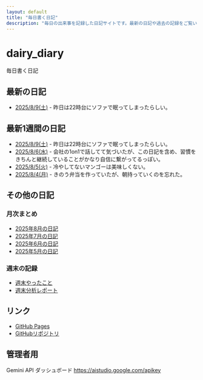 ```yaml
---
layout: default
title: "毎日書く日記"
description: "毎日の出来事を記録した日記サイトです。最新の日記や過去の記録をご覧いただけます。"
---
```


# dairy_diary

毎日書く日記

## 最新の日記

- [2025/8/9(土)](diary/2025/08/20250809.md) - 昨日は22時台にソファで眠ってしまったらしい。

## 最新1週間の日記

- [2025/8/9(土)](diary/2025/08/20250809.md) - 昨日は22時台にソファで眠ってしまったらしい。
- [2025/8/6(水)](diary/2025/08/20250806.md) - 会社の1on1で話してて気づいたが、この日記を含め、習慣をきちんと継続していることがかなり自信に繋がってるっぽい。
- [2025/8/5(火)](diary/2025/08/20250805.md) - 冷やしてないマンゴーは美味しくない。
- [2025/8/4(月)](diary/2025/08/20250804.md) - きのう弁当を作っていたが、朝持っていくのを忘れた。

## その他の日記

### 月次まとめ

- [2025年8月の日記](diary/2025/monthly/202508.md)
- [2025年7月の日記](diary/2025/monthly/202507.md)
- [2025年6月の日記](diary/2025/monthly/202506.md)
- [2025年5月の日記](diary/2025/monthly/202505.md)

### 週末の記録

- [週末やったこと](diary/2025/weekend/weekend_diary.md)
- [週末分析レポート](diary/2025/weekend/analysis_report.md)

## リンク

- [GitHub Pages](https://hika-pan.github.io/daily_diary/)
- [GitHubリポジトリ](https://github.com/hika-pan/daily_diary)

## 管理者用

Gemini API ダッシュボード <https://aistudio.google.com/apikey>
